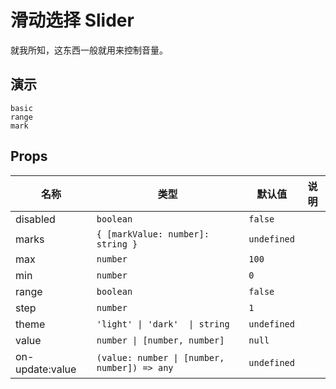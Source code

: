 # 滑动选择 Slider
就我所知，这东西一般就用来控制音量。

## 演示
```demo
basic
range
mark
```

## Props
|名称|类型|默认值|说明|
|-|-|-|-|
|disabled|`boolean`|`false`||
|marks|`{ [markValue: number]: string }`|`undefined`||
|max|`number`|`100`||
|min|`number`|`0`||
|range|`boolean`|`false`||
|step|`number`|`1`||
|theme|`'light' \| 'dark'  \| string`|`undefined`||
|value|`number \| [number, number]`|`null`|
|on-update:value|`(value: number \| [number, number]) => any`|`undefined`||
